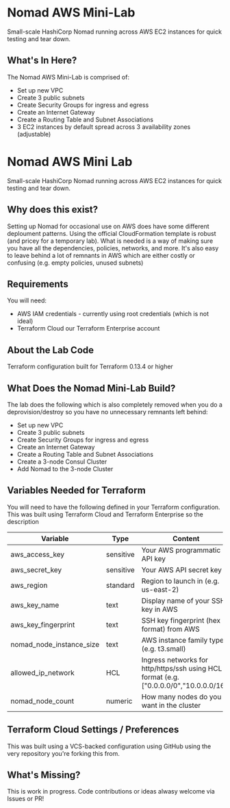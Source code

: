 # Nomad AWS Mini-Lab

Small-scale HashiCorp Nomad running across AWS EC2 instances for quick testing and tear down.

## What's In Here?

The Nomad AWS Mini-Lab is comprised of:

* Set up new VPC
* Create 3 public subnets
* Create Security Groups for ingress and egress
* Create an Internet Gateway
* Create a Routing Table and Subnet Associations
* 3 EC2 instances by default spread across 3 availability zones (adjustable)

# Nomad AWS Mini Lab

Small-scale HashiCorp Nomad running across AWS EC2 instances for quick testing and tear down.


## Why does this exist?

Setting up Nomad for occasional use on AWS does have some different deploument patterns.  Using the official CloudFormation template is robust (and pricey for a temporary lab).  What is needed is a way of making sure you have all the dependencies, policies, networks, and more.  It's also easy to leave behind a lot of remnants in AWS which are either costly or confusing (e.g. empty policies, unused subnets)

## Requirements

You will need:
* AWS IAM credentials - currently using root credentials (which is not ideal)
* Terraform Cloud our Terraform Enterprise account

## About the Lab Code

Terraform configuration built for Terraform 0.13.4 or higher

## What Does the Nomad Mini-Lab Build?

The lab does the following which is also completely removed when you do a deprovision/destroy so you have no unnecessary remnants left behind:

* Set up new VPC
* Create 3 public subnets
* Create Security Groups for ingress and egress
* Create an Internet Gateway
* Create a Routing Table and Subnet Associations
* Create a 3-node Consul Cluster
* Add Nomad to the 3-node Cluster

## Variables Needed for Terraform

You will need to have the following defined in your Terraform configuration. This was built using Terraform Cloud and Terraform Enterprise so the description 

| Variable  | Type | Content |
| ------------- | ------------- | ------------- |
| aws_access_key | sensitive | Your AWS programmatic API key |
| aws_secret_key | sensitive | Your AWS API secret key |
| aws_region | standard | Region to launch in (e.g. us-east-2) |
| aws_key_name | text | Display name of your SSH key in AWS |
| aws_key_fingerprint | text | SSH key fingerprint (hex format) from AWS |
| nomad_node_instance_size | text | AWS instance family type (e.g. t3.small) |
| allowed_ip_network | HCL | Ingress networks for http/https/ssh using HCL format (e.g. ["0.0.0.0/0","10.0.0.0/16"] |
| nomad_node_count | numeric | How many nodes do you want in the cluster |

## Terraform Cloud Settings / Preferences

This was built using a VCS-backed configuration using GitHub using the very repository you're forking this from. 

## What's Missing?

This is work in progress. Code contributions or ideas alwasy welcome via Issues or PR!

